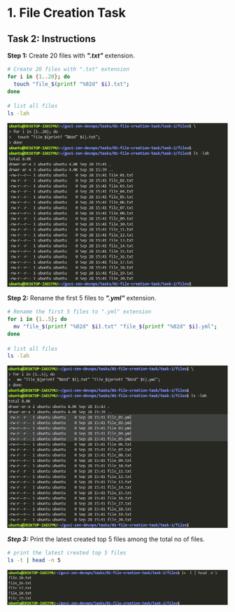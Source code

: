 # 1. File Creation Task

## Task 2: Instructions

**Step 1:** Create 20 files with ***".txt"*** extension.

```bash
# Create 20 files with ".txt" extension
for i in {1..20}; do 
  touch "file_$(printf "%02d" $i).txt"; 
done

# list all files
ls -lah
```

![Result 1](./screenshots/result-1.png)

**Step 2:** Rename the first 5 files to ***".yml"*** extension.

```bash
# Rename the first 5 files to ".yml" extension
for i in {1..5}; do 
  mv "file_$(printf "%02d" $i).txt" "file_$(printf "%02d" $i).yml"; 
done

# list all files
ls -lah
```

![Result 2](./screenshots/result-2.png)

***Step 3:*** Print the latest created top 5 files among the total no of files.

```bash
# print the latest created top 5 files
ls -t | head -n 5
```

![Result 3](./screenshots/result-3.png)
